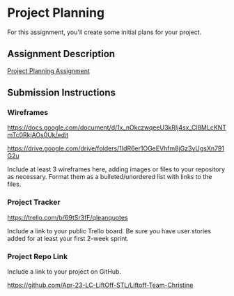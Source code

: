 # Project Planning
For this assignment, you'll create some initial plans for your project.

## Assignment Description
[Project Planning Assignment](https://education.launchcode.org/liftoff/modules/assignments/project-planning)

## Submission Instructions

### Wireframes

https://docs.google.com/document/d/1x_nOkczwqeeU3kRIj4sx_Cl8MLcKNTmTc0RkjAOs0Uk/edit

https://drive.google.com/drive/folders/1IdR6er1OGeEVhfm8jGz3yUgsXn791G2u

Include at least 3 wireframes here, adding images or files to your repository as necessary. Format them as a bulleted/unordered list with links to the files.

### Project Tracker

https://trello.com/b/69tSr3fF/qleanquotes

Include a link to your public Trello board. Be sure you have user stories added for at least your first 2-week sprint.

### Project Repo Link

Include a link to your project on GitHub.

https://github.com/Apr-23-LC-LiftOff-STL/Liftoff-Team-Christine

